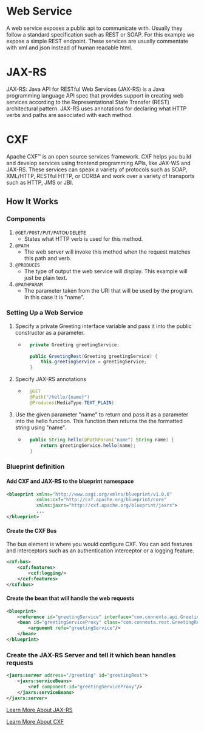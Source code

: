 
# Web Service
A web service exposes a public api to communicate with. Usually they follow a standard specification
such as REST or SOAP. For this example we expose a simple REST endpoint. These services are usually
commentate with xml and json instead of human readable html.

# JAX-RS
JAX-RS: Java API for RESTful Web Services (JAX-RS) is a Java programming language API spec that provides 
support in creating web services according to the Representational State Transfer (REST) architectural 
pattern. JAX-RS uses annotations for declaring what HTTP verbs and paths are associated with each method.

# CXF
Apache CXF™ is an open source services framework. CXF helps you build and develop services using frontend 
programming APIs, like JAX-WS and JAX-RS. These services can speak a variety of protocols such as SOAP, 
XML/HTTP, RESTful HTTP, or CORBA and work over a variety of transports such as HTTP, JMS or JBI.
## How It Works

### Components

1. `@GET/POST/PUT/PATCH/DELETE`  
    * States what HTTP verb is used for this method.
2. `@PATH`
    * The web server will invoke this method when the request matches this path and verb.
3. `@PRODUCES`
    * The type of output the web service will display. This example will just be plain text.
4. `@PATHPARAM`
    * The parameter taken from the URI that will be used by the program. In this case it is "name".
 
 
 
### Setting Up a Web Service

1. Specify a private Greeting interface variable and pass it into the public constructor as a 
parameter. 

    * ```java
        private Greeting greetingService;
        
        public GreetingRest(Greeting greetingService) {
            this.greetingService = greetingService;
        } 
       ```
2. Specify JAX-RS annotations

    * ```java
        @GET
        @Path("/hello/{name}")
        @Produces(MediaType.TEXT_PLAIN)
        ```
3. Use the given parameter "name" to return and pass it as a parameter into the hello function. 
This function then returns the the formatted string using "name".
    * ```java
        public String hello(@PathParam("name") String name) {
            return greetingService.hello(name);
        }
        ```
        
### Blueprint definition
#### Add CXF and JAX-RS to the blueprint namespace
```xml
<blueprint xmlns="http://www.osgi.org/xmlns/blueprint/v1.0.0"
           xmlns:cxf="http://cxf.apache.org/blueprint/core"
           xmlns:jaxrs="http://cxf.apache.org/blueprint/jaxrs">
           ...
</blueprint>
```

#### Create the CXF Bus
The bus element is where you would configure CXF. You can add features and interceptors such as an 
authentication interceptor or a logging feature.
```xml
<cxf:bus>
    <cxf:features>
        <cxf:logging/>
    </cxf:features>
</cxf:bus>
```

#### Create the bean that will handle the web requests
```xml
<blueprint>
    <reference id="greetingService" interface="com.connexta.api.Greeting"/>
    <bean id="greetingServiceProxy" class="com.connexta.rest.GreetingRest">
        <argument refe="greetingService"/>
    </bean>
</blueprint>
```

### Create the JAX-RS Server and tell it which bean handles requests
```xml
<jaxrs:server address="/greeting" id="greetingRest">
    <jaxrs:serviceBeans>
        <ref component-id="greetingServiceProxy"/>
    </jaxrs:serviceBeans>
</jaxrs:server>
```

[Learn More About JAX-RS]

[Learn More About CXF]

[Learn More About JAX-RS]: <https://www.tutorialspoint.com/restful/restful_jax_rs.htm>
[Learn More About CXF]: <http://cxf.apache.org/>